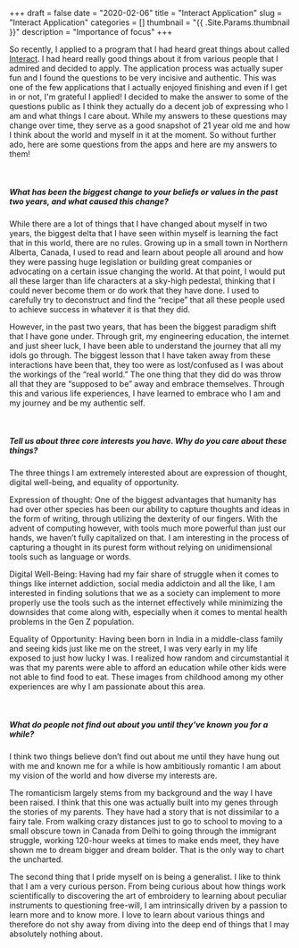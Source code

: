 +++ 
draft = false
date = "2020-02-06"
title = "Interact Application"
slug = "Interact Application" 
categories = []
thumbnail = "{{ .Site.Params.thumbnail }}"
description = "Importance of focus"
+++

So recently, I applied to a program that I had heard great things about called [Interact](https://joininteract.com/). I had heard really good things about it from various people that I admired and decided to apply. The application process was actually super fun and I found the questions to be very incisive and authentic. This was one of the few applications that I actually enjoyed finishing and even if I get in or not, I'm grateful I applied! I decided to make the answer to some of the questions public as I think they actually do a decent job of expressing who I am and what things I care about. While my answers to these questions may change over time, they serve as a good snapshot of 21 year old me and how I think about the world and myself in it at the moment. So without further ado, here are some questions from the apps and here are my answers to them! 

&nbsp;
&nbsp;
&nbsp;



#####    What has been the biggest change to your beliefs or values in the past two years, and what caused this change?


While there are a lot of things that I have changed about myself in two years, the biggest delta that I have seen within myself is learning the fact that in this world, there are no rules. Growing up in a small town in Northern Alberta, Canada, I used to read and learn about people all around and how they were passing huge legislation or building great companies or advocating on a certain issue changing the world. At that point, I would put all these larger than life characters at a sky-high pedestal, thinking that I could never become them or do work that they have done. I used to carefully try to deconstruct and find the “recipe” that all these people used to achieve success in whatever it is that they did. 
 
However, in the past two years, that has been the biggest paradigm shift that I have gone under. Through grit, my engineering education, the internet and just sheer luck, I have been able to understand the journey that all my idols go through. The biggest lesson that I have taken away from these interactions have been that, they too were as lost/confused as I was about the workings of the “real world.” The one thing that they did do was throw all that they are “supposed to be” away and embrace themselves. Through this and various life experiences, I have learned to embrace who I am and my journey and be my authentic self.

&nbsp;
&nbsp;
&nbsp;
&nbsp;

#####  Tell us about three core interests you have. Why do you care about these things?

The three things I am extremely interested about are expression of thought, digital well-being, and equality of opportunity. 

Expression of thought: One of the biggest advantages that humanity has had over other species has been our ability to capture thoughts and ideas in the form of writing, through utilizing the dexterity of our fingers. With the advent of computing however, with tools much more powerful than just our hands, we haven’t fully capitalized on that. I am interesting in the process of capturing a thought in its purest form without relying on unidimensional tools such as language or words. 

Digital Well-Being: Having had my fair share of struggle when it comes to things like internet addiction, social media addictoin and all the like, I am interested in finding solutions that we as a society can implement to more properly use the tools such as the internet effectively while minimizing the downsides that come along with, especially when it comes to mental health problems in the Gen Z population. 

Equality of Opportunity: Having been born in India in a middle-class family and seeing kids just like me on the street, I was very early in my life exposed to just how lucky I was. I realized how random and circumstantial it was that my parents were able to afford an education while other kids were not able to find food to eat. These images from childhood among my other experiences are why I am passionate about this area. 

&nbsp;
&nbsp;
&nbsp;
&nbsp;

#####  What do people not find out about you until they've known you for a while?



I think two things believe don’t find out about me until they have hung out with me and known me for a while is how ambitiously romantic I am about my vision of the world and how diverse my interests are. 

The romanticism largely stems from my background and the way I have been raised. I think that this one was actually built into my genes through the stories of my parents. They have had a story that is not dissimilar to a fairy tale. From walking crazy distances just to go to school to moving to a small obscure town in Canada from Delhi to going through the immigrant struggle, working 120-hour weeks at times to make ends meet, they have shown me to dream bigger and dream bolder. That is the only way to chart the uncharted. 

The second thing that I pride myself on is being a generalist. I like to think that I am a very curious person. From being curious about how things work scientifically to discovering the art of embroidery to learning about peculiar instruments to questioning free-will, I am intrinsically driven by a passion to learn more and to know more. I love to learn about various things and therefore do not shy away from diving into the deep end of things that I may absolutely nothing about. 
